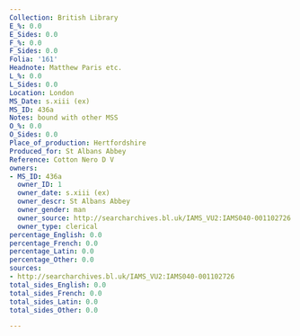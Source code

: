 ```yaml
---
Collection: British Library
E_%: 0.0
E_Sides: 0.0
F_%: 0.0
F_Sides: 0.0
Folia: '161'
Headnote: Matthew Paris etc.
L_%: 0.0
L_Sides: 0.0
Location: London
MS_Date: s.xiii (ex)
MS_ID: 436a
Notes: bound with other MSS
O_%: 0.0
O_Sides: 0.0
Place_of_production: Hertfordshire
Produced_for: St Albans Abbey
Reference: Cotton Nero D V
owners:
- MS_ID: 436a
  owner_ID: 1
  owner_date: s.xiii (ex)
  owner_descr: St Albans Abbey
  owner_gender: man
  owner_source: http://searcharchives.bl.uk/IAMS_VU2:IAMS040-001102726
  owner_type: clerical
percentage_English: 0.0
percentage_French: 0.0
percentage_Latin: 0.0
percentage_Other: 0.0
sources:
- http://searcharchives.bl.uk/IAMS_VU2:IAMS040-001102726
total_sides_English: 0.0
total_sides_French: 0.0
total_sides_Latin: 0.0
total_sides_Other: 0.0

---
```

